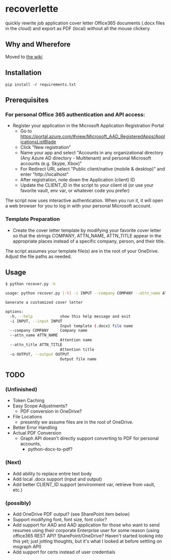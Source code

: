 # recoverlette
quickly rewrite job application cover letter Office365 documents (.docx files in the cloud) and export as PDF (local) without all the mouse clickery.

## Why and Wherefore
Moved to [the wiki](https://github.com/scottvr/recoverlette/wiki)
## Installation
```
pip install -r requirements.txt
```

## Prerequisites
### For personal Office 365 authentication and API access:
- Register your application in the Microsoft Application Registration Portal 
    - Go to https://portal.azure.com/#view/Microsoft_AAD_RegisteredApps/ApplicationsListBlade
    - Click "New registration"
    - Name your app and select "Accounts in any organizational directory (Any Azure AD directory - Multitenant) and personal Microsoft accounts (e.g. Skype, Xbox)"
    - For Redirect URI, select "Public client/native (mobile & desktop)" and enter "http://localhost"
    - After registration, note down the Application (client) ID
    - Update the CLIENT_ID in the script to your client id (or use your favorite vault, env var, or whatever code you prefer)

The script now uses interactive authentication. When you run it, it will open a web browser for you to log in with your personal Microsoft account.
### Template Preparation
- Create the cover letter template by modifying your favorite cover letter so that the strings COMPANY, ATTN_NAME, ATTN_TITLE appear in the appropriate places instead of a specific company, person, and their title.

The script assumes your template file(s) are in the root of your OneDrive. Adjust the file paths as needed.

## Usage
```bash
$ python recover.py -h

usage: python recover.py [-h] -i INPUT --company COMPANY --attn_name ATTN_NAME --attn_title ATTN_TITLE -o OUTPUT

Generate a customized cover letter

options:
  -h, --help            show this help message and exit
  -i INPUT, --input INPUT
                        Input template (.docx) file name
  --company COMPANY     Company name
  --attn_name ATTN_NAME
                        Attention name
  --attn_title ATTN_TITLE
                        Attention title
  -o OUTPUT, --output OUTPUT
                        Output file name
```
## TODO 
### (Unfinished)
- Token Caching
- Easy Scope Adjustments? 
    - PDF conversion in OneDrive?
- File Locations 
    - presently we assume files are in the root of OneDrive. 
- Better Error Handling 
- Actual PDF Conversion
    - Graph API doesn't directly support converting to PDF for personal accounts,
        - python-docx-to-pdf?

### (Next)
- Add ability to replace entire text body
- Add local .docx support (input and output)
- Add better CLIENT_ID support (environment var, retrieve from vault, etc.)

### (possibly)
- Add OneDrive PDF output? (see SharePoint item below)
- Support modifying font, font size, font color?
- Add support for AAD and AAD application for those who want to send resumes using their corporate Enterprise user for some reason
    (using office365 REST API? SharePoint/OneDrive? Haven't started looking into this yet; just jotting thoughts, but it's what I looked at before settling  on msgraph API)
- Add support for certs instead of user credentials

